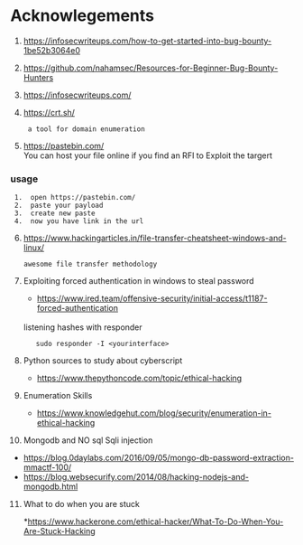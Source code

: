 # Acknowlegements
  1. https://infosecwriteups.com/how-to-get-started-into-bug-bounty-1be52b3064e0
  2. https://github.com/nahamsec/Resources-for-Beginner-Bug-Bounty-Hunters
  3. https://infosecwriteups.com/
  4. https://crt.sh/ 
         
          a tool for domain enumeration
  5. https://pastebin.com/ <br>
    You can host your file online if you find an RFI to Exploit the targert
    
   ### usage
     1.  open https://pastebin.com/
     2.  paste your payload
     3.  create new paste 
     4.  now you have link in the url
   6. https://www.hackingarticles.in/file-transfer-cheatsheet-windows-and-linux/
            
          awesome file transfer methodology
   7. Exploiting forced authentication in windows to steal password 
      * https://www.ired.team/offensive-security/initial-access/t1187-forced-authentication
      <br>
       listening hashes with responder
                 
             sudo responder -I <yourinterface>
8. Python sources to study about cyberscript

      * https://www.thepythoncode.com/topic/ethical-hacking
9. Enumeration Skills
     * https://www.knowledgehut.com/blog/security/enumeration-in-ethical-hacking
10. Mongodb and NO sql Sqli injection
   * https://blog.0daylabs.com/2016/09/05/mongo-db-password-extraction-mmactf-100/
   * https://blog.websecurify.com/2014/08/hacking-nodejs-and-mongodb.html
   
11. What to do when you are stuck

    *https://www.hackerone.com/ethical-hacker/What-To-Do-When-You-Are-Stuck-Hacking

